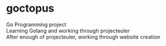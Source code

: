 # goctopus

Go Programming project  
Learning Golang and working through projecteuler  
After enough of projecteuler, working through website creation  
